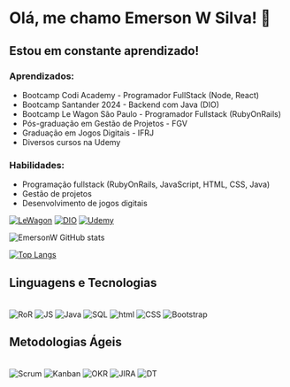 # Olá, me chamo Emerson W Silva! 👋
## Estou em constante aprendizado!

### Aprendizados:

* Bootcamp Codi Academy - Programador FullStack (Node, React)
* Bootcamp Santander 2024 - Backend com Java (DIO)
* Bootcamp Le Wagon São Paulo - Programador Fullstack (RubyOnRails)
* Pós-graduação em Gestão de Projetos - FGV
* Graduação em Jogos Digitais - IFRJ
* Diversos cursos na Udemy

### Habilidades:

* Programação fullstack (RubyOnRails, JavaScript, HTML, CSS, Java)
* Gestão de projetos
* Desenvolvimento de jogos digitais

[![LeWagon](https://img.shields.io/badge/LW-LeWagon-red)](https://drive.google.com/file/d/1n9_LYhqXlw3bFnSZTySWXkwWp20JDOrb/view?usp=sharing) 
[![DIO](https://img.shields.io/badge/DIO-Digital%20Innovation%20One-black)](https://www.dio.me/users/emrsnwslv)
[![Udemy](https://img.shields.io/badge/U-Udemy-purple)](https://drive.google.com/drive/folders/11s7IlSaHwwldHwYtfjH9s_zEUFo-0OK3?usp=sharing)


![EmersonW GitHub stats](https://github-readme-stats.vercel.app/api?username=EmersonWSilva&show_icons=true&theme=holi)

[![Top Langs](https://github-readme-stats.vercel.app/api/top-langs/?username=EmersonWSilva)](https://https://github.com/EmersonWSilva/github-readme-stats)

## Linguagens e Tecnologias

<div style="display inline_block"><br/>
    <img align="center" alt="RoR" src="https://img.shields.io/badge/Ruby_on_Rails-CC0000?style=for-the-badge&logo=ruby-on-rails&logoColor=white"/>
    <img align="center" alt="JS" src="https://img.shields.io/badge/JavaScript-F7DF1E?style=for-the-badge&logo=javascript&logoColor=black"/>
    <img align="center" alt="Java" src="https://img.shields.io/badge/Java-ED8B00?style=for-the-badge&logo=openjdk&logoColor=white"/>
    <img align="center" alt="SQL" src="https://img.shields.io/badge/MySQL-005C84?style=for-the-badge&logo=mysql&logoColor=white"/>
    <img align="center" alt="html" src="https://img.shields.io/badge/HTML-239120?style=for-the-badge&logo=html5&logoColor=white"/>
    <img align="center" alt="CSS" src="https://img.shields.io/badge/CSS-239120?&style=for-the-badge&logo=css3&logoColor=white"/>
    <img align="center" alt="Bootstrap" src="https://img.shields.io/badge/Bootstrap-563D7C?style=for-the-badge&logo=bootstrap&logoColor=white"/>
</div>

## Metodologias Ágeis
<div style="display inline_block"><br/>
    <img align="center" alt="Scrum" src="https://img.shields.io/badge/SC-SCRUM-blue"/>
    <img align="center" alt="Kanban" src="https://img.shields.io/badge/KB-Kanban-red"/>    
    <img align="center" alt="OKR" src="https://img.shields.io/badge/OKR-brown"/>     
    <img align="center" alt="JIRA" src="https://img.shields.io/badge/JR-Jira-blue"/>
    <img align="center" alt="DT" src="https://img.shields.io/badge/DT-Design%20Thinking-purple"/> 
</div>
<br>

